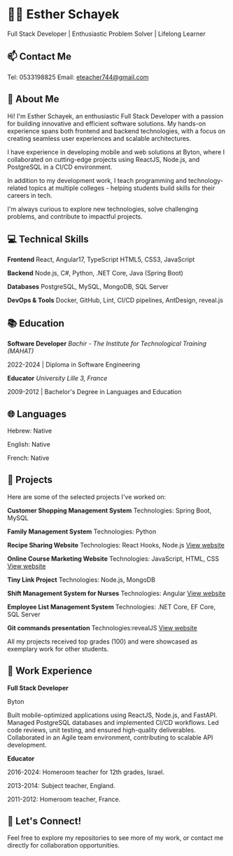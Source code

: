 
# 👩‍💻 Esther Schayek
Full Stack Developer | Enthusiastic Problem Solver | Lifelong Learner

## 📫 Contact Me

Tel: 0533198825
Email: eteacher744@gmail.com

## 🌟 About Me

Hi! I'm Esther Schayek, an enthusiastic Full Stack Developer with a passion for building innovative and efficient software solutions. My hands-on experience spans both frontend and backend technologies, with a focus on creating seamless user experiences and scalable architectures.

I have experience in developing mobile and web solutions at Byton, where I collaborated on cutting-edge projects using ReactJS, Node.js, and PostgreSQL in a CI/CD environment.

In addition to my development work, I teach programming and technology-related topics at multiple colleges -  helping students build skills for their careers in tech.

I'm always curious to explore new technologies, solve challenging problems, and contribute to impactful projects.

## 💻 Technical Skills

**Frontend**
React, Angular17, TypeScript
HTML5, CSS3, JavaScript

**Backend**
Node.js, C#, Python, .NET Core, Java (Spring Boot)

**Databases**
PostgreSQL, MySQL, MongoDB, SQL Server

**DevOps & Tools**
Docker, GitHub, Lint, CI/CD pipelines, AntDesign, reveal.js

## 📚 Education

**Software Developer**
*Bachir - The Institute for Technological Training (MAHAT)*

2022-2024 | Diploma in Software Engineering

**Educator**
*University Lille 3, France*

2009-2012 | Bachelor's Degree in Languages and Education

## 🌐 Languages

Hebrew: Native

English: Native

French: Native

## 🚀 Projects

Here are some of the selected projects I've worked on:

**Customer Shopping Management System**
Technologies: Spring Boot, MySQL

**Family Management System**
Technologies: Python

**Recipe Sharing Website**
Technologies: React Hooks, Node.js
[View website](https://estherschayek.github.io/Recipe_project/)

**Online Course Marketing Website**
Technologies: JavaScript, HTML, CSS
[View website](https://estherschayek.github.io/Courses-platform-project/)

**Tiny Link Project**
Technologies: Node.js, MongoDB

**Shift Management System for Nurses**
Technologies: Angular
[View website](URL)

**Employee List Management System**
Technologies: .NET Core, EF Core, SQL Server

**Git commands presentation**
Technologies:revealJS
[View website]( https://estherschayek.github.io/GitCommandsPresentation/)

All my projects received top grades (100) and were showcased as exemplary work for other students.

## 🌟 Work Experience

**Full Stack Developer**

Byton

Built mobile-optimized applications using ReactJS, Node.js, and FastAPI.
Managed PostgreSQL databases and implemented CI/CD workflows.
Led code reviews, unit testing, and ensured high-quality deliverables.
Collaborated in an Agile team environment, contributing to scalable API development.

**Educator**

2016-2024: Homeroom teacher for 12th grades, Israel.

2013-2014: Subject teacher, England.

2011-2012: Homeroom teacher, France.

## 🌟 Let's Connect!
Feel free to explore my repositories to see more of my work, or contact me directly for collaboration opportunities.
